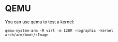 # QEMU
You can use qemu to test a kernel:

    qemu-system-arm -M virt -m 128M -nographic -kernel arch/arm/boot/zImage

